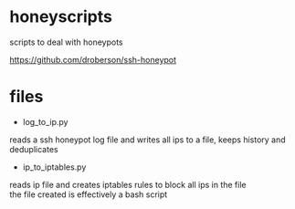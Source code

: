 # honeyscripts
scripts to deal with honeypots

https://github.com/droberson/ssh-honeypot

# files
- log_to_ip.py

reads a ssh honeypot log file and writes all ips to a file, keeps history and deduplicates

- ip_to_iptables.py

reads ip file and creates iptables rules to block all ips in the file  
the file created is effectively a bash script
